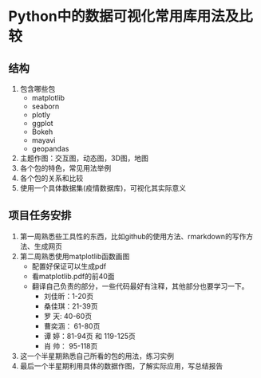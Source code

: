 # Python中的数据可视化常用库用法及比较
## 结构
  1. 包含哪些包
     - matplotlib
     - seaborn
     - plotly
     - ggplot
     - Bokeh
     - mayavi
     - geopandas
  2. 主题作图：交互图，动态图，3D图，地图
  3. 各个包的特色，常见用法举例
  4. 各个包的关系和比较
  5. 使用一个具体数据集(疫情数据库)，可视化其实际意义


## 项目任务安排
1. 第一周熟悉些工具性的东西，比如github的使用方法、rmarkdown的写作方法、生成网页
2. 第二周熟悉使用matplotlib函数画图
    + 配置好保证可以生成pdf
    + 看matplotlib.pdf的前40面
    + 翻译自己负责的部分，一些代码最好有注释，其他部分也要学习一下。
        - 刘佳昕：1-20页
        - 桑佳琪：21-39页
        - 罗  天: 40-60页
        - 曹奕涵： 61-80页
        - 谭  婷：81-94页 和 119-125页
        - 肖  帅： 95-118页
3. 这一个半星期熟悉自己所看的包的用法，练习实例
4. 最后一个半星期利用具体的数据作图，了解实际应用，写总结报告
